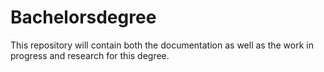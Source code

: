 # Bachelorsdegree

This repository will contain both the documentation as well as the work in progress and research for this degree.
